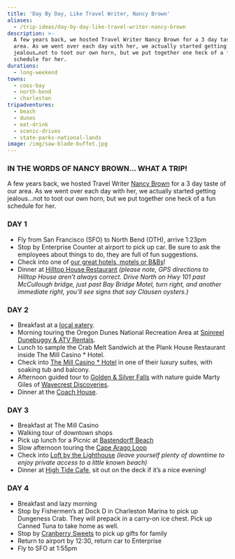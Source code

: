 ```yaml
---
title: 'Day By Day, Like Travel Writer, Nancy Brown'
aliases:
  - /trip-ideas/day-by-day-like-travel-writer-nancy-brown
description: >-
  A few years back, we hosted Travel Writer Nancy Brown for a 3 day taste of our
  area. As we went over each day with her, we actually started getting
  jealous…not to toot our own horn, but we put together one heck of a fun
  schedule for her.
durations:
  - long-weekend
towns:
  - coos-bay
  - north-bend
  - charleston
tripadventures:
  - beach
  - dunes
  - eat-drink
  - scenic-drives
  - state-parks-national-lands
image: /img/saw-blade-buffet.jpg
---
```

### IN THE WORDS OF NANCY BROWN… WHAT A TRIP!

A few years back, we hosted Travel Writer <a href="http://www.nancydbrown.com/2009/04/06/from-oregon-to-san-francisco-to-southern-california-coastline-destinations.html" target="_blank">Nancy Brown</a> for a 3 day taste of our area. As we went over each day with her, we actually started getting jealous…not to toot our own horn, but we put together one heck of a fun schedule for her.

### DAY 1

* Fly from San Francisco (SFO) to North Bend (OTH), arrive 1:23pm
* Stop by Enterprise Counter at airport to pick up car. Be sure to ask the employees about things to do, they are full of fun suggestions.
* Check into one of [our great hotels, motels or B&Bs](/lodging)!
* Dinner at <a href="https://hilltophouserestaurant.com" target="_blank">Hilltop House Restaurant</a> _(please note, GPS directions to Hilltop House aren’t always correct. Drive North on Hwy 101 past McCullough bridge, just past Bay Bridge Motel, turn right, and another immediate right, you’ll see signs that say Clausen oysters.)_

### DAY 2

* Breakfast at a [local eatery](/dining).
* Morning touring the Oregon Dunes National Recreation Area at <a href="http://www.ridetheoregondunes.com" target="_blank">Spinreel Dunebuggy & ATV Rentals</a>.
* Lunch to sample the Crab Melt Sandwich at the Plank House Restaurant inside The Mill Casino * Hotel.
* Check into <a href="https://www.kokwelresorts.com/coos-bay/" target="_blank">The Mill Casino * Hotel</a> in one of their luxury suites, with soaking tub and balcony.
* Afternoon guided tour to <a href="https://oregonstateparks.org/index.cfm?do=parkPage.dsp_parkPage&parkId=67" target="_blank">Golden & Silver Falls</a> with nature guide Marty Giles of <a href="http://wavecrestdiscoveries.com" target="_blank">Wavecrest Discoveries</a>.
* Dinner at the <a href="http://www.thecoachhousecoosbayor.com" target="_blank">Coach House</a>.

### DAY 3

* Breakfast at The Mill Casino
* Walking tour of downtown shops
* Pick up lunch for a Picnic at [Bastendorff Beach](/undeveloped-beaches)
* Slow afternoon touring the [Cape Arago Loop](/undeveloped-beaches)
* Check into <a href="http://www.loftbythelighthouse.com" target="_blank">Loft by the Lighthouse</a> _(leave yourself plenty of downtime to enjoy private access to a little known beach)_
* Dinner at <a href="http://hightidecafeoregon.com" target="_blank">High Tide Cafe</a>, sit out on the deck if it’s a nice evening!

### DAY 4

* Breakfast and lazy morning
* Stop by Fishermen’s at Dock D in Charleston Marina to pick up Dungeness Crab. They will prepack in a carry-on ice chest. Pick up Canned Tuna to take home as well.
* Stop by <a href="http://cranberrysweets.com" target="_blank">Cranberry Sweets</a> to pick up gifts for family
* Return to airport by 12:30, return car to Enterprise
* Fly to SFO at 1:55pm
